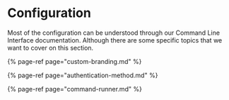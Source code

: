# Configuration

Most of the configuration can be understood through our Command Line Interface documentation. Although there are some specific topics that we want to cover on this section.

{% page-ref page="custom-branding.md" %}

{% page-ref page="authentication-method.md" %}

{% page-ref page="command-runner.md" %}



